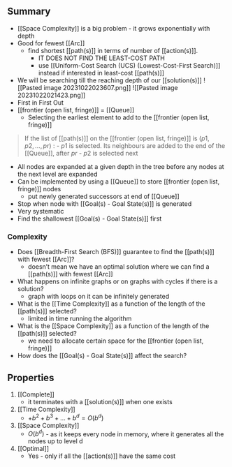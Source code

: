 ## Summary
- [[Space Complexity]] is a big problem - it grows exponentially with depth
- Good for fewest [[Arc]]
	- find shortest [[path(s)]] in terms of number of [[action(s)]]. 
		- IT DOES NOT FIND THE LEAST-COST PATH
		- use [[Uniform-Cost Search (UCS) (Lowest-Cost-First Search)]] instead if interested in least-cost [[path(s)]]
- We will be searching till the reaching depth of our [[solution(s)]]
![[Pasted image 20231022023607.png]]
![[Pasted image 20231022021423.png]]
- First in First Out
- [[frontier (open list, fringe)]] = [[Queue]]
	- Selecting the earliest element to add to the [[frontier (open list, fringe)]]
> If the list of [[path(s)]] on the [[frontier (open list, fringe)]] is $(p1,p2,...,pr)$ :
	- $p1$ is selected. Its neighbours are added to the end of the [[Queue]], after $pr$
	- $p2$ is selected next
- All nodes are expanded at a given depth in the tree before any nodes at the next level are expanded
- Can be implemented by using a [[Queue]] to store [[frontier (open list, fringe)]] nodes
    - put newly generated successors at end of [[Queue]]
- Stop when node with [[Goal(s) - Goal State(s)]] is generated
- Very systematic
- Find the shallowest [[Goal(s) - Goal State(s)]] first
### Complexity
- Does [[Breadth-First Search (BFS)]] guarantee to find the [[path(s)]] with fewest [[Arc]]?
    - doesn’t mean we have an optimal solution where we can find a [[path(s)]] with fewest [[Arc]]
- What happens on infinite graphs or on graphs with cycles if there is a solution?
    - graph with loops on it can be infinitely generated
- What is the [[Time Complexity]] as a function of the length of the [[path(s)]] selected?
    - limited in time running the algorithm
- What is the [[Space Complexity]] as a function of the length of the [[path(s)]] selected?
    - we need to allocate certain space for the [[frontier (open list, fringe)]]
- How does the [[Goal(s) - Goal State(s)]] affect the search?

## Properties
1. [[Complete]]
	- it terminates with a [[solution(s)]] when one exists
2.  [[Time Complexity]]
	-  $+ b^2+b^3+…+b^d = O(b^d)$
3. [[Space Complexity]]
	- $O(b^d)$ - as it keeps every node in memory, where it generates all the nodes up to level d
4. [[Optimal]]
	- Yes - only if all the [[action(s)]] have the same cost

